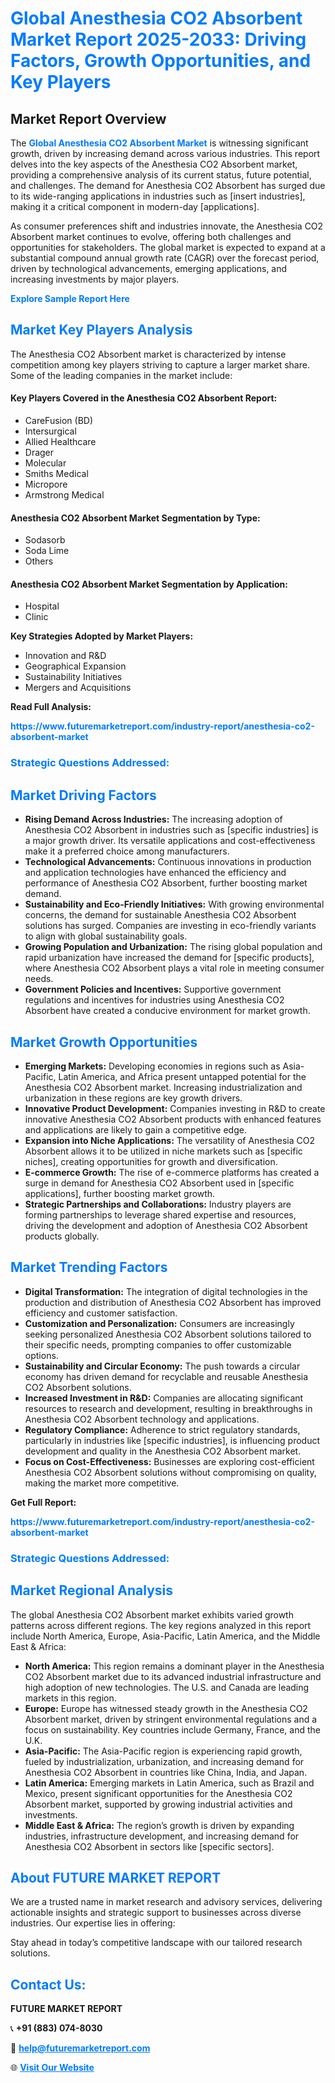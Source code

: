 <h1 style="color: #007BFF;">Global Anesthesia CO2 Absorbent Market Report 2025-2033: Driving Factors, Growth Opportunities, and Key Players</h1>

<section id="overview">
<h2>Market Report Overview</h2>
<p>The <a href="https://www.futuremarketreport.com/industry-report/anesthesia-co2-absorbent-market" style="color: #007BFF; text-decoration: none;"><strong>Global Anesthesia CO2 Absorbent Market</strong></a> is witnessing significant growth, driven by increasing demand across various industries. This report delves into the key aspects of the Anesthesia CO2 Absorbent market, providing a comprehensive analysis of its current status, future potential, and challenges. The demand for Anesthesia CO2 Absorbent has surged due to its wide-ranging applications in industries such as [insert industries], making it a critical component in modern-day [applications].</p>
<p>As consumer preferences shift and industries innovate, the Anesthesia CO2 Absorbent market continues to evolve, offering both challenges and opportunities for stakeholders. The global market is expected to expand at a substantial compound annual growth rate (CAGR) over the forecast period, driven by technological advancements, emerging applications, and increasing investments by major players.</p>
</section>

<section id="overview">
<p><a href="https://www.futuremarketreport.com/request-sample/reportId=80469" style="color: #007BFF; text-decoration: none;"><strong>Explore Sample Report Here</strong></a></p>
</section>

<section id="key-players">
<h2 style="color: #007BFF;">Market Key Players Analysis</h2>
<p>The Anesthesia CO2 Absorbent market is characterized by intense competition among key players striving to capture a larger market share. Some of the leading companies in the market include:</p>
<h4>Key Players Covered in the Anesthesia CO2 Absorbent Report:</h4>
<ul><li>CareFusion (BD)</li><li>Intersurgical</li><li>Allied Healthcare</li><li>Drager</li><li>Molecular</li><li>Smiths Medical</li><li>Micropore</li><li>Armstrong Medical</li></ul>
<h4>Anesthesia CO2 Absorbent Market Segmentation by Type:</h4>
<ul><li>Sodasorb</li><li>Soda Lime</li><li>Others</li></ul>

<h4>Anesthesia CO2 Absorbent Market Segmentation by Application:</h4>
<ul><li>Hospital</li><li>Clinic</li></ul>
<p><strong>Key Strategies Adopted by Market Players:</strong></p>
<ul>
<li>Innovation and R&D</li>
<li>Geographical Expansion</li>
<li>Sustainability Initiatives</li>
<li>Mergers and Acquisitions</li>
</ul>
</section>

<section>
<p><strong>Read Full Analysis: </strong></p><a href="https://www.futuremarketreport.com/industry-report/anesthesia-co2-absorbent-market" style="color: #007BFF; text-decoration: none;"><strong>https://www.futuremarketreport.com/industry-report/anesthesia-co2-absorbent-market</strong></a>
<h3 style="color: #007BFF;">Strategic Questions Addressed:</h3>
</section>

<section id="driving-factors">
<h2 style="color: #007BFF;">Market Driving Factors</h2>
<ul>
<li><strong>Rising Demand Across Industries:</strong> The increasing adoption of Anesthesia CO2 Absorbent in industries such as [specific industries] is a major growth driver. Its versatile applications and cost-effectiveness make it a preferred choice among manufacturers.</li>
<li><strong>Technological Advancements:</strong> Continuous innovations in production and application technologies have enhanced the efficiency and performance of Anesthesia CO2 Absorbent, further boosting market demand.</li>
<li><strong>Sustainability and Eco-Friendly Initiatives:</strong> With growing environmental concerns, the demand for sustainable Anesthesia CO2 Absorbent solutions has surged. Companies are investing in eco-friendly variants to align with global sustainability goals.</li>
<li><strong>Growing Population and Urbanization:</strong> The rising global population and rapid urbanization have increased the demand for [specific products], where Anesthesia CO2 Absorbent plays a vital role in meeting consumer needs.</li>
<li><strong>Government Policies and Incentives:</strong> Supportive government regulations and incentives for industries using Anesthesia CO2 Absorbent have created a conducive environment for market growth.</li>
</ul>
</section>

<section id="growth-opportunities">
<h2 style="color: #007BFF;">Market Growth Opportunities</h2>
<ul>
<li><strong>Emerging Markets:</strong> Developing economies in regions such as Asia-Pacific, Latin America, and Africa present untapped potential for the Anesthesia CO2 Absorbent market. Increasing industrialization and urbanization in these regions are key growth drivers.</li>
<li><strong>Innovative Product Development:</strong> Companies investing in R&D to create innovative Anesthesia CO2 Absorbent products with enhanced features and applications are likely to gain a competitive edge.</li>
<li><strong>Expansion into Niche Applications:</strong> The versatility of Anesthesia CO2 Absorbent allows it to be utilized in niche markets such as [specific niches], creating opportunities for growth and diversification.</li>
<li><strong>E-commerce Growth:</strong> The rise of e-commerce platforms has created a surge in demand for Anesthesia CO2 Absorbent used in [specific applications], further boosting market growth.</li>
<li><strong>Strategic Partnerships and Collaborations:</strong> Industry players are forming partnerships to leverage shared expertise and resources, driving the development and adoption of Anesthesia CO2 Absorbent products globally.</li>
</ul>
</section>

<section id="trending-factors">
<h2 style="color: #007BFF;">Market Trending Factors</h2>
<ul>
<li><strong>Digital Transformation:</strong> The integration of digital technologies in the production and distribution of Anesthesia CO2 Absorbent has improved efficiency and customer satisfaction.</li>
<li><strong>Customization and Personalization:</strong> Consumers are increasingly seeking personalized Anesthesia CO2 Absorbent solutions tailored to their specific needs, prompting companies to offer customizable options.</li>
<li><strong>Sustainability and Circular Economy:</strong> The push towards a circular economy has driven demand for recyclable and reusable Anesthesia CO2 Absorbent solutions.</li>
<li><strong>Increased Investment in R&D:</strong> Companies are allocating significant resources to research and development, resulting in breakthroughs in Anesthesia CO2 Absorbent technology and applications.</li>
<li><strong>Regulatory Compliance:</strong> Adherence to strict regulatory standards, particularly in industries like [specific industries], is influencing product development and quality in the Anesthesia CO2 Absorbent market.</li>
<li><strong>Focus on Cost-Effectiveness:</strong> Businesses are exploring cost-efficient Anesthesia CO2 Absorbent solutions without compromising on quality, making the market more competitive.</li>
</ul>
</section>

<section>
<p><strong>Get Full Report: </strong></p><a href="https://www.futuremarketreport.com/industry-report/anesthesia-co2-absorbent-market" style="color: #007BFF; text-decoration: none;"><strong>https://www.futuremarketreport.com/industry-report/anesthesia-co2-absorbent-market</strong></a>
<h3 style="color: #007BFF;">Strategic Questions Addressed:</h3>
</section>


<section id="regional-analysis">
<h2 style="color: #007BFF;">Market Regional Analysis</h2>
<p>The global Anesthesia CO2 Absorbent market exhibits varied growth patterns across different regions. The key regions analyzed in this report include North America, Europe, Asia-Pacific, Latin America, and the Middle East & Africa:</p>
<ul>
<li><strong>North America:</strong> This region remains a dominant player in the Anesthesia CO2 Absorbent market due to its advanced industrial infrastructure and high adoption of new technologies. The U.S. and Canada are leading markets in this region.</li>
<li><strong>Europe:</strong> Europe has witnessed steady growth in the Anesthesia CO2 Absorbent market, driven by stringent environmental regulations and a focus on sustainability. Key countries include Germany, France, and the U.K.</li>
<li><strong>Asia-Pacific:</strong> The Asia-Pacific region is experiencing rapid growth, fueled by industrialization, urbanization, and increasing demand for Anesthesia CO2 Absorbent in countries like China, India, and Japan.</li>
<li><strong>Latin America:</strong> Emerging markets in Latin America, such as Brazil and Mexico, present significant opportunities for the Anesthesia CO2 Absorbent market, supported by growing industrial activities and investments.</li>
<li><strong>Middle East & Africa:</strong> The region’s growth is driven by expanding industries, infrastructure development, and increasing demand for Anesthesia CO2 Absorbent in sectors like [specific sectors].</li>
</ul>
</section>

<footer>
<h2 style="color: #007BFF;">About FUTURE MARKET REPORT</h2>
<p>We are a trusted name in market research and advisory services, delivering actionable insights and strategic support to businesses across diverse industries. Our expertise lies in offering:</p>

<p>Stay ahead in today’s competitive landscape with our tailored research solutions.</p>

<h2 style="color: #007BFF;">Contact Us:</h2>
<p><strong>FUTURE MARKET REPORT</strong></p>
<p>📞 <strong>+91 (883) 074-8030</strong></p>
<p>📧 <strong><a href="mailto:help@futuremarketreport.com" style="color: #007BFF;">help@futuremarketreport.com</a></strong></p>
<p>🌐 <strong><a href="https://www.futuremarketreport.com/" style="color: #007BFF;">Visit Our Website</a></strong></p>
</footer>